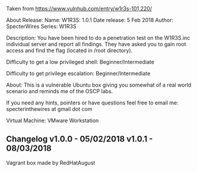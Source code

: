 Taken from https://www.vulnhub.com/entry/w1r3s-101,220/ 

About Release:
    Name: W1R3S: 1.0.1
    Date release: 5 Feb 2018
    Author: SpecterWires
    Series: W1R3S

Description:
You have been hired to do a penetration test on the W1R3S.inc individual server and report all findings. They have asked you to gain root access and find the flag (located in /root directory).

Difficulty to get a low privileged shell: Beginner/Intermediate

Difficulty to get privilege escalation: Beginner/Intermediate

About: This is a vulnerable Ubuntu box giving you somewhat of a real world scenario and reminds me of the OSCP labs.

If you need any hints, pointers or have questions feel free to email me: specterinthewires at gmail dot com

Virtual Machine: VMware Workstation
## Changelog v1.0.0 - 05/02/2018 v1.0.1 - 08/03/2018
 
Vagrant box made by RedHatAugust
